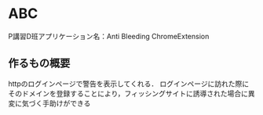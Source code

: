# ABC
P講習D班アプリケーション名：Anti Bleeding ChromeExtension

## 作るもの概要
httpのログインページで警告を表示してくれる．
ログインページに訪れた際にそのドメインを登録することにより，フィッシングサイトに誘導された場合に異変に気づく手助けができる
